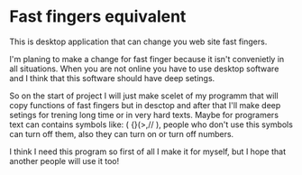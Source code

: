 # Fast fingers equivalent
This is desktop application that can change you web site fast fingers.

I'm planing to make a change for fast finger because it isn't convenietly in all situations. When you are not online you have to use desktop software and I think that this software should have deep setings.

So on the start of project I will just make scelet of my programm that will copy functions of fast fingers but in desctop and after that I'll make deep setings for trening long time or in very hard texts. Maybe for programers text can contains symbols like: ( {}(>,// ), people who don't use this symbols can turn off them, also they can turn on or turn off numbers.

I think I need this program so first of all I make it for myself, but I hope that another people will use it too!
